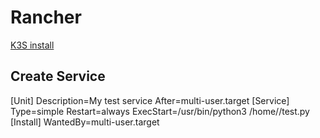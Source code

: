 # Rancher


[K3S install](https://github.com/k3s-io/k3s)

## Create Service 
[Unit]
Description=My test service
After=multi-user.target
[Service]
Type=simple
Restart=always
ExecStart=/usr/bin/python3 /home/<username>/test.py
[Install]
WantedBy=multi-user.target